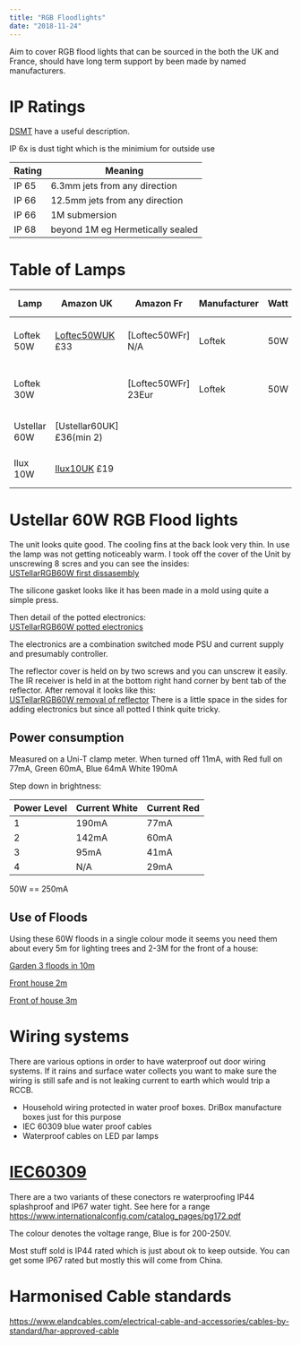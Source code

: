 ```yaml
---
title: "RGB Floodlights"
date: "2018-11-24"
---
```


Aim to cover RGB flood lights that can be sourced in the both the UK and France, should have
long term support by been made by named manufacturers.

# IP Ratings

[DSMT] have a useful description.

IP 6x is dust tight which is the minimium for outside use

Rating | Meaning
-------|--------
IP 65  | 6.3mm jets from any direction
IP 66  | 12.5mm jets from any direction
IP 66  | 1M submersion
IP 68  | beyond 1M eg Hermetically sealed

[DSMT]: (https://www.dsmt.com/resources/ip-rating-chart/)

# Table of Lamps
Lamp | Amazon UK | Amazon Fr | Manufacturer  | Watt | IP Rating | comment
-----|-----------|-----------|---------------|------|---------- |--------
Loftek 50W | [Loftec50WUK] £33 | [Loftec50WFr] N/A | Loftek | 50W | IP66 | RGBW, with TV type control
Loftek 30W |  | [Loftec50WFr] 23Eur | Loftek | 50W | IP66 | RGBW, with TV type control
Ustellar 60W | [Ustellar60UK] £36(min 2) | | | |  | IR credit card Controller
Ilux 10W |[Ilux10UK] £19 | |  | | | Mesh Bluetooth and app

[Loftec50WUK]:
[Loftec50WFr]:(https://www.amazon.fr/Projecteur-IP66-Projecteur-T%C3%A9l%C3%A9commande-lext%C3%A9rieur-Roulement/dp/B01L6PKJPI/ref=sr_1_14?ie=UTF8&qid=1543065714&sr=8-14&keywords=loftek)
[Ilux10UK]: https://www.amazon.co.uk/dp/B075QBL3J8?ref_=ams_ad_dp_ovrl

# Ustellar 60W RGB Flood lights

The unit looks quite good.  The cooling fins at the back look very thin.  In use the lamp was
not getting noticeably warm.
I took off the cover of the Unit by unscrewing 8 scres and you can see the insides:      
[USTellarRGB60W first dissasembly](USTellarRGB60W_cb70d7e8.png)

The silicone gasket looks like it has been made in a mold using quite a simple press.

Then detail of the potted electronics:   
[USTellarRGB60W potted electronics](a990218a.png)

The electronics are a combination switched mode PSU and current supply and presumably controller.

The reflector cover is held on by two screws and you can unscrew it easily.  The IR receiver is
held in at the bottom right hand corner by bent tab of the reflector.  After removal it looks
like this:   
[USTellarRGB60W removal of reflector](cf12f900.png)
There is a little space in the sides for adding electronics but since all potted I think quite tricky.

## Power consumption
Measured on a Uni-T clamp meter.  When turned off 11mA, with Red full on 77mA, Green 60mA,
Blue 64mA
White 190mA

Step down in brightness:

Power Level | Current White | Current Red
------------|---------------|------------
1  | 190mA | 77mA 
2  | 142mA | 60mA
3  | 95mA | 41mA
4 | N/A   | 29mA
50W == 250mA

## Use of Floods
Using these 60W floods in a single colour mode it seems you need them about every 5m for lighting trees
and 2-3M for the front of a house:

[Garden 3 floods in 10m](81c66512.png)

[Front house 2m](0bb1d380.png)


[Front of house 3m](741fc8cc.png)


# Wiring systems

There are various options in  order to have waterproof out
door wiring systems.  If it rains and surface water collects
you want to make sure the wiring is still safe and is not leaking
current to earth which would trip a RCCB.

- Household wiring protected in water proof boxes.  DriBox
manufacture boxes just for this purpose
- IEC 60309 blue water proof cables
- Waterproof cables on LED par lamps

# [IEC60309]

[IEC60309]:(https://en.wikipedia.org/wiki/IEC_60309)   

There are a two variants of these conectors re waterproofing
IP44 splashproof and IP67 water tight.  See here for a range
https://www.internationalconfig.com/catalog_pages/pg172.pdf

The  colour denotes the voltage range, Blue is for 200-250V.

Most stuff sold is IP44 rated which is just about ok to keep
outside.   You can get some IP67 rated but mostly this will come
from China.


# Harmonised Cable standards


https://www.elandcables.com/electrical-cable-and-accessories/cables-by-standard/har-approved-cable 

